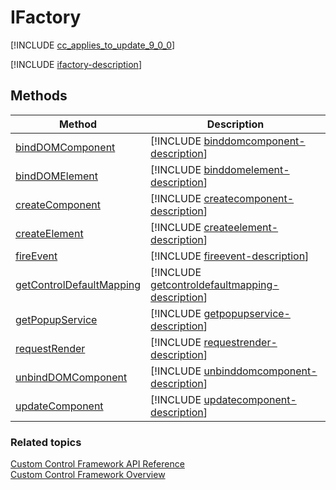 # IFactory

[!INCLUDE [cc_applies_to_update_9_0_0](../../../includes/cc_applies_to_update_9_0_0.md)]

[!INCLUDE [ifactory-description](includes/ifactory-description.md)]

## Methods

|Method | Description | 
| ------------- |-------------|
|[bindDOMComponent](ifactory/binddomcomponent.md)|[!INCLUDE [binddomcomponent-description](ifactory/includes/binddomcomponent-description.md)]|
|[bindDOMElement](ifactory/binddomelement.md)|[!INCLUDE [binddomelement-description](ifactory/includes/binddomelement-description.md)]|
|[createComponent](ifactory/createcomponent.md)|[!INCLUDE [createcomponent-description](ifactory/includes/createcomponent-description.md)]|
|[createElement](ifactory/createelement.md)|[!INCLUDE [createelement-description](ifactory/includes/createelement-description.md)]|
|[fireEvent](ifactory/fireevent.md)|[!INCLUDE [fireevent-description](ifactory/includes/fireevent-description.md)]|
|[getControlDefaultMapping](ifactory/getcontroldefaultmapping.md)|[!INCLUDE [getcontroldefaultmapping-description](ifactory/includes/getcontroldefaultmapping-description.md)]|
|[getPopupService](ifactory/getpopupservice.md)|[!INCLUDE [getpopupservice-description](ifactory/includes/getpopupservice-description.md)]|
|[requestRender](ifactory/requestrender.md)|[!INCLUDE [requestrender-description](ifactory/includes/requestrender-description.md)]|
|[unbindDOMComponent](ifactory/unbinddomcomponent.md)|[!INCLUDE [unbinddomcomponent-description](ifactory/includes/unbinddomcomponent-description.md)]|
|[updateComponent](ifactory/updatecomponent.md)|[!INCLUDE [updatecomponent-description](ifactory/includes/updatecomponent-description.md)]|


### Related topics

[Custom Control Framework API Reference](index.md)<br />
[Custom Control Framework Overview](../custom-control-framework-overview.md)